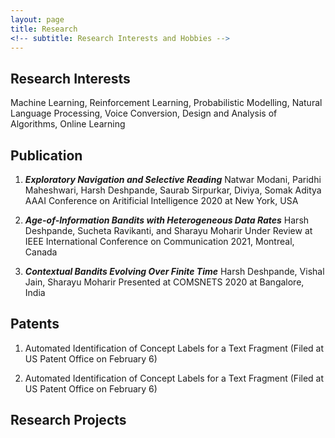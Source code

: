 ```yaml
---
layout: page
title: Research
<!-- subtitle: Research Interests and Hobbies -->
---
```


## Research Interests
Machine Learning, Reinforcement Learning, Probabilistic Modelling, Natural Language Processing, Voice Conversion, Design and Analysis of Algorithms, Online Learning

## Publication
1. ***Exploratory Navigation and Selective Reading***
   Natwar Modani, Paridhi Maheshwari, Harsh Deshpande, Saurab Sirpurkar, Diviya, Somak Aditya
   AAAI Conference on Aritificial Intelligence 2020 at New York, USA

2. ***Age-of-Information Bandits with Heterogeneous Data Rates***
  Harsh Deshpande, Sucheta Ravikanti, and Sharayu Moharir
  Under Review at IEEE International Conference on Communication 2021, Montreal, Canada

3. ***Contextual Bandits Evolving Over Finite Time***
  Harsh Deshpande, Vishal Jain, Sharayu Moharir
  Presented at COMSNETS 2020 at Bangalore, India

## Patents

1. Automated Identification of Concept Labels for a Text Fragment (Filed at US Patent Office on February 6)

2. Automated Identification of Concept Labels for a Text Fragment (Filed at US Patent Office on February 6)

## Research Projects
